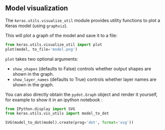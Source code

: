 
## Model visualization

The `keras.utils.visualize_util` module provides utility functions to plot
a Keras model (using `graphviz`).

This will plot a graph of the model and save it to a file:
```python
from keras.utils.visualize_util import plot
plot(model, to_file='model.png')
```

`plot` takes two optional arguments:

- `show_shapes` (defaults to False) controls whether output shapes are shown in the graph.
- `show_layer_names` (defaults to True) controls whether layer names are shown in the graph.

You can also directly obtain the `pydot.Graph` object and render it yourself,
for example to show it in an ipython notebook :
```python
from IPython.display import SVG
from keras.utils.vis_utils import model_to_dot

SVG(model_to_dot(model).create(prog='dot', format='svg'))
```
